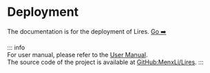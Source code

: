 # Deployment

The documentation is for the deployment of Lires.
[Go ➡️](./gettingStarted.md)

::: info  
For user manual, please refer to the [User Manual](/manual/).  
The source code of the project is available at [GitHub:MenxLi/Lires](https://github.com/menxli/lires).
:::  
